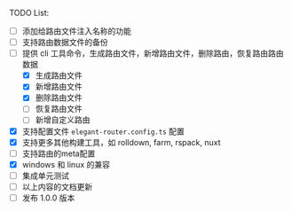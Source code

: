TODO List:

- [ ] 添加给路由文件注入名称的功能
- [ ] 支持路由数据文件的备份
- [ ] 提供 cli 工具命令，生成路由文件，新增路由文件，删除路由，恢复路由路由数据
     - [x] 生成路由文件
     - [x] 新增路由文件
     - [x] 删除路由文件
     - [ ] 恢复路由文件
     - [ ] 新增自定义路由
- [x] 支持配置文件 `elegant-router.config.ts` 配置
- [x] 支持更多其他构建工具，如 rolldown, farm, rspack, nuxt
- [ ] 支持路由的meta配置
- [x] windows 和 linux 的兼容
- [ ] 集成单元测试
- [ ] 以上内容的文档更新
- [ ] 发布 1.0.0 版本